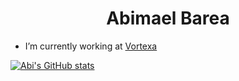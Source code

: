 <h1 align="center">Abimael Barea</h1>

- I’m currently working at [Vortexa](https://www.vortexa.com//)

[![Abi's GitHub stats](https://github-readme-stats.vercel.app/api?username=elabi3&count_private=true&show_icons=true)](https://github.com/elabi3)
